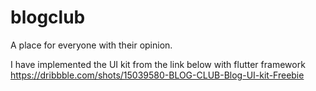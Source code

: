 # blogclub

A place for everyone with their opinion.

I have implemented the UI kit from the link below with flutter framework
https://dribbble.com/shots/15039580-BLOG-CLUB-Blog-UI-kit-Freebie
